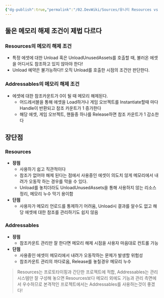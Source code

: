 ```yaml
---
{"dg-publish":true,"permalink":"/02.DevWiki/Sources/유니티 Resources vs Addressables 비교/","noteIcon":"","created":"2024-09-21T14:28:36.000+09:00","updated":"2025-07-19T22:58:36.000+09:00"}
---
```


## 둘은 메모리 해제 조건이 제법 다르다

### Resources의 메모리 해제 조건

- 특정 에셋에 대한 Unload 혹은 UnloadUnusedAssets를 호출할 때, 불러온 에셋을 어디서도 참조하고 있지 않아야 한다!
- Unload 예약은 불가능하다!! 오직 Unload를 호출한 시점의 조건만 판단한다.

### Addressables의 메모리 해제 조건

- 에셋에 대한 참조카운트가 0이 될 때 메모리 해제된다.
    - 어드레서블을 통해 에셋을 Load하거나 게임 오브젝트를 Instantiate할때 마다 Handle이 반환되고 참조 카운트가 1 증가한다
    - 해당 에셋, 게임 오브젝트, 핸들중 하나를 Release하면 참조 카운트가 1 감소한다

## 장단점

### Resources

- **장점**
    - 사용하기 쉽고 직관적이다
    - 참조가 없어야 해제 된다는 점에서 사용중인 에셋이 의도치 않게 메모리에서 내려가 오동작 하는 경우를 막을 수 있다.
    - Unload를 놓치더라도 UnloadUnusedAssets을 통해 사용하지 않는 리소스 정리, 메모리 누수 막기 용이함
- **단점**
    - 사용자가 메모리 언로드를 통제하기 어려움, Unload시 결과를 알수도 없고 해당 에셋에 대한 참조를 관리하기도 쉽지 않음

### Addressables

- **장점**
    - 참조카운트 관리만 잘 한다면 메모리 해제 시점을 사용자 마음대로 컨트롤 가능
- **단점**
    - 사용중인 에셋이 메모리에서 내려가 오동작하는 문제가 발생할 위험성
    - 참조카운트 관리의 까다로움, Release를 놓칠경우 메모리 누수

> Resources는 프로토타이핑과 간단한 프로젝트에 적합, Addressables는 관리 시스템만 잘 구성해 놓으면 Resources보다 메모리 외에도 기능과 관리 측면에서 우수하므로 본격적인 프로젝트에서는 Addressables를 사용하는것이 좋겠다!
